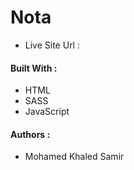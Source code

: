 # Nota

- Live Site Url :

#### Built With :

- HTML
- SASS
- JavaScript

#### Authors :

- Mohamed Khaled Samir
